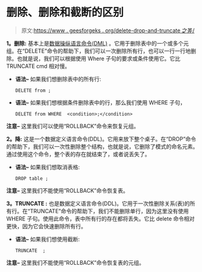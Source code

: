 # 删除、删除和截断的区别

> 原文:[https://www . geesforgeks . org/delete-drop-and-truncate 之差/](https://www.geeksforgeeks.org/difference-between-delete-drop-and-truncate/)

**1。删除:**
基本上是[数据操纵语言命令(DML)](https://www.geeksforgeeks.org/sql-ddl-dql-dml-dcl-tcl-commands/) 。它用于删除表中的一个或多个元组。在“DELETE”命令的帮助下，我们可以一次删除所有行，也可以一行一行地删除。也就是说，我们可以根据使用 Where 子句的要求或条件使用它。它比 TRUNCATE cmd 相对慢。

*   **语法–**
    如果我们想删除表中的所有行:

    ```
    DELETE from ; 
    ```

*   **语法–**
    如果我们想根据条件删除表中的行，那么我们使用 WHERE 子句，

    ```
    DELETE from WHERE  <condition>;</condition> 
    ```

**注意–**
这里我们可以使用“ROLLBACK”命令来恢复元组。

**2。降:**
这是一个数据定义语言命令(DDL)。它用来放下整个桌子。在“DROP”命令的帮助下，我们可以一次性删除整个结构，也就是说，它删除了模式的命名元素。通过使用这个命令，整个表的存在就结束了，或者说丢失了。

*   **语法–**
    如果我们想取消表格:

    ```
    DROP table ; 
    ```

**注意–**
这里我们不能使用“ROLLBACK”命令恢复表。

**3。TRUNCATE :**
也是数据定义语言命令(DDL)。它用于一次性删除关系(表)的所有行。在“TRUNCATE”命令的帮助下，我们不能删除单行，因为这里没有使用 WHERE 子句。使用此命令，表中所有行的存在都将丢失。它比 delete 命令相对更快，因为它会快速删除所有行。

*   **语法–**
    如果我们想使用截断:

    ```
    TRUNCATE  ; 
    ```

**注意–**
这里我们不能使用“ROLLBACK”命令恢复表的元组。